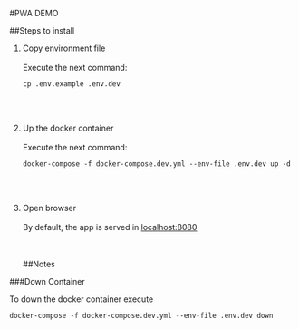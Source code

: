 #PWA DEMO

##Steps to install

1. Copy environment file
   <br/><br/>
    Execute the next command:
    
    ```shell
    cp .env.example .env.dev
    ```
    <br/><br/>
2. Up the docker container
    <br/><br/>
    Execute the next command:
    ```shell
    docker-compose -f docker-compose.dev.yml --env-file .env.dev up -d
    ```
    <br/><br/>
3. Open browser
   <br/><br/>
    By default, the app is served in [localhost:8080](http://localhost:8080)

    <br/><br/>
##Notes

###Down Container

To down the docker container execute
```shell
docker-compose -f docker-compose.dev.yml --env-file .env.dev down
```